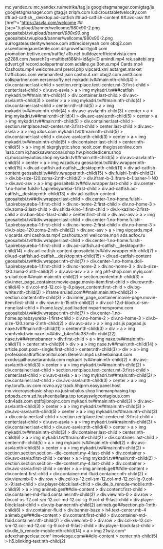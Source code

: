 mc.yandex.ru
mc.yandex.ru/metrika/tag.js
googletagmanager.com/gtag/js
googletagmanager.com
gtag.js
zrlqm.com
ludicroustabletvelocity.com
##.ad-catfish__desktop.ad-catfish
##.ad-catfish-content
##.avc-asv
##[href^="https://asvla.com/welcome
##[src="/upload/banner/wellcome/980x90-2.png
geosaitebi.tv/upload/banner/*/980x90*.png
geosaitebi.tv/upload/banner/wellcome/980x90-2.png
surrogateausteritywhence.com
attirecideryeah.com
obqj2.com
ascentomegaunsterile.com
disprovefacilityjolt.com
promotion.betlive.com/traffic/
a1b.net
bulldozerefficientvista.com
g2288.com
/search?q=multibet88&hl=id&gl=ID
amindi.mp4
rek.saitebi.org
advert.gif
record.solispartner.com
adsline.ge
Bonus.mp4
Cards.mp4
Cashouts.mp4
welcome.xml
prerol.php
vipcard.xml
adtarget.market
trafficbass.com
webmanifest.json
cashout.xml
obqj2.com
amt3.com
solispartner.com
eersensofty.net
mykadri.tv##main:nth-child(4) > div.container:last-child > section.rentplace.text-center.mt-3:first-child > center:last-child > div.avc-asvla > a > img
mykadri.tv###catfish
mykadri.tv##main:nth-child(4) > div.container:last-child > div.avc-asvla:nth-child(3) > center > a > img
mykadri.tv##main:nth-child(4) > div.container:last-child > center:nth-child(5) > a > img
mykadri.tv##main:nth-child(4) > div.avc-asvla:nth-child(3) > center > a > img
mykadri.tv##main:nth-child(4) > div.avc-asvla:nth-child(5) > center > a > img
mykadri.tv##main:nth-child(5) > div.container:last-child > section.rentplace.text-center.mt-3:first-child > center:last-child > div.avc-asvla > a > img
x3os.com
mykadri.tv##main:nth-child(5) > div.container:last-child > div.avc-asvla:nth-child(3) > center > a > img
mykadri.tv##main:nth-child(5) > div.container:last-child > center:nth-child(5) > a > img
nl.bkprglyptic.shop
noolt.com
theglossonline.com
1asb.com
iq.hacksawanconal.shop
hw.pinocledicers.shop
dj.musculeyautias.shop
mykadri.tv##main:nth-child(5) > div.avc-asvla:nth-child(5) > center > a > img
wizads.eu
geosaitebi.tv##div.wrapper:nth-child(15) > div.ad-catfish.ad-catfish__desktop:nth-child(11) > div.ad-catfish-content
geosaitebi.tv##div.wrapper:nth-child(15) > div.fulshi-1:nth-child(2) > div.bb-size-120.zoma-2:nth-child(2) > div.ifram-b-3.ifram-b-1.baner-1-NO > div.avc-asv > a > img
geosaitebi.tv##div.wrapper:last-child > div.center-1.no-home.fulshi-1.apirebsyureba-1:first-child > div.ad-catfish.ad-catfish__desktop:nth-child(13) > div.ad-catfish-content
geosaitebi.tv##div.wrapper:last-child > div.center-1.no-home.fulshi-1.apirebsyureba-1:first-child > div.no-home-2:first-child > div.no-home-3 > div.zoma-2:last-child > div.shida-kino-1:first-child > div.k-kazino-2:first-child > div.ban-bbc-1:last-child > center:first-child > div.avc-asv > a > img
geosaitebi.tv##div.wrapper:last-child > div.center-1.no-home.fulshi-1.apirebsyureba-1:first-child > div.no-home-2:first-child > div.no-home-3 > div.b-size-120.zoma-2:nth-child(2) > div.avc-asv > a > img
vipcards.mp4
vipcards.xml
cashouts.mp4
cashouts.xml
wellcome.mp4
ads.adfox.ru
geosaitebi.tv##div.wrapper:last-child > div.center-1.no-home.fulshi-1.apirebsyureba-1:first-child > div.ad-catfish.ad-catfish__desktop:nth-child(14) > div.ad-catfish-content
geosaitebi.tv##div.wrapper:nth-child(7) > div.ad-catfish.ad-catfish__desktop:nth-child(15) > div.ad-catfish-content
geosaitebi.tv##div.wrapper:nth-child(7) > div.center-1.no-home.doli-1.apirebsyureba-1:first-child > div.no-home-2 > div.no-home-3 > div.b-size-120.zoma-2:nth-child(2) > div.avc-asv > a > img
phf-shop.com
myiq.com
srulad.com##main.main:nth-child(2) > section.content:nth-child(3) > div.inner_page_container.movie-page.movie-item:first-child > div.row:nth-child(4) > div.col-md-12.col-lg-8.player_content:first-child > div.bg-white:nth-child(2) > iframe
srulad.com##main.main:nth-child(2) > section.content:nth-child(3) > div.inner_page_container.movie-page.movie-item:first-child > div.row.m-b-15:nth-child(2) > div.col-12.d-block.d-sm-none:last-child > iframe.lazyLoad.loaded
nvpartnerspromo.com
geosaitebi.tv##div.wrapper:nth-child(7) > div.center-1.no-home.apirebsyureba-1:first-child > div.no-home-2 > div.no-home-3 > div.b-size-120.zoma-2:nth-child(2) > div.avc-asv > a > img
ads.js
pagead.js
naxe.tv##main:nth-child(11) > center:nth-child(3) > div > a > img
vnmfvnkd.win
naxe.tv##div._b4ec1da387:nth-child(22)
naxe.tv###remobanner > div:first-child > a > img
naxe.tv##main:nth-child(11) > center:nth-child(9) > div > a > img
naxe.tv##main:nth-child(14) > article.post.post--single:first-child > center:nth-child(3) > div > a > img
professionaltrafficmonitor.com
General.mp4
usheebainaut.com
exodusjailhousetarantula.com
mykadri.tv##main:nth-child(2) > div.avc-asvla:nth-child(3) > center > a > img
mykadri.tv##main:nth-child(2) > div.container:last-child > section.rentplace.text-center.mt-3:first-child > center:last-child > div.avc-asvla > a > img
mykadri.tv##main:nth-child(2) > div.container:last-child > div.avc-asvla:nth-child(3) > center > a > img
my.toruftuiov.com
rovno.xyz
track.hhjprm.easypanel.host
mx.viceroysebasic.shop
na.justnabalus.shop
linemanphasing.top
pdpads.com
zd.husheenballata.top
todayswigcontagious.com
cdn4ads.com
qtdfxjlbnojnc.com
mykadri.tv##main:nth-child(3) > div.avc-asvla:nth-child(3) > center > a > img
mykadri.tv##main:nth-child(3) > div.avc-asvla:nth-child(5) > center > a > img
mykadri.tv##main:nth-child(3) > div.container:last-child > section.rentplace.text-center.mt-3:first-child > center:last-child > div.avc-asvla > a > img
mykadri.tv##main:nth-child(3) > div.container:last-child > div.avc-asvla:nth-child(4) > center > a > img
mykadri.tv##main:nth-child(3) > div.container:last-child > center:nth-child(6) > a > img
mykadri.tv##main:nth-child(2) > div.container:last-child > center:nth-child(5) > a > img
mykadri.tv##main:nth-child(2) > div.avc-asvla:nth-child(5) > center > a > img
mykadri.tv##main:nth-child(2) > section.section.section--dle-content.my-4:last-child > div.container > div.avc-asvla:first-child > center > a > img
mykadri.tv##main:nth-child(2) > section.section.section--dle-content.my-4:last-child > div.container > div.avc-asvla:first-child > center > a > img
animeb.ge###dle-content > div.content:first-child > div.container-md-fluid.container:nth-child(2) > div.view.mb-0 > div.row > div.col-xs-12.col-sm-12.col-md-12.col-lg-9.col-xl-9:last-child > div.player-block:last-child > div.dle_b_renode-mobile:nth-child(9) > a > img
animeb.ge###dle-content > div.content:first-child > div.container-md-fluid.container:nth-child(2) > div.view.mb-0 > div.row > div.col-xs-12.col-sm-12.col-md-12.col-lg-9.col-xl-9:last-child > div.player-block:last-child > div.vip-banner:nth-child(2)
animeb.ge##section.pb-1:nth-child(6) > div.container-fluid > div.banner-baze > h4.text-center.mb-4
animeb.ge###dle-content > div.content:first-child > div.container-md-fluid.container:nth-child(2) > div.view.mb-0 > div.row > div.col-xs-12.col-sm-12.col-md-12.col-lg-9.col-xl-9:last-child > div.player-block:last-child > div.dle_b_renode-mobile:nth-child(14) > a > img
21wiz.com^
adexchangeclear.com^
imoviesge.com###dle-content > center:nth-child(5) > h5.blinking-text:nth-child(2)
